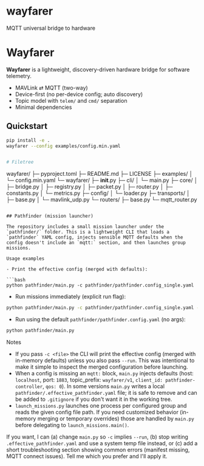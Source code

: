 # wayfarer
MQTT universal bridge to hardware

# Wayfarer

**Wayfarer** is a lightweight, discovery-driven hardware bridge for software telemetry.
- MAVLink ⇄ MQTT (two-way)
- Device-first (no per-device config; auto discovery)
- Topic model with `telem/` and `cmd/` separation
- Minimal dependencies

## Quickstart

```bash
pip install -e .
wayfarer --config examples/config.min.yaml


# Filetree
```
wayfarer/
├─ pyproject.toml
├─ README.md
├─ LICENSE
├─ examples/
│  └─ config.min.yaml
└─ wayfarer/
    ├─ __init__.py
    ├─ cli/
    │  └─ main.py
    ├─ core/
    │  ├─ bridge.py
    │  ├─ registry.py
    │  ├─ packet.py
    │  ├─ router.py
    │  ├─ constants.py
    │  └─ metrics.py
    ├─ config/
    │  └─ loader.py
    ├─ transports/
    │  ├─ base.py
    │  └─ mavlink_udp.py
    └─ routers/
        ├─ base.py
        └─ mqtt_router.py
```

## Pathfinder (mission launcher)

The repository includes a small mission launcher under the `pathfinder/` folder. This is a lightweight CLI that loads a `pathfinder` YAML config, injects sensible MQTT defaults when the config doesn't include an `mqtt:` section, and then launches group missions.

Usage examples

- Print the effective config (merged with defaults):

```bash
python pathfinder/main.py -c pathfinder/pathfinder.config_single.yaml
```

- Run missions immediately (explicit run flag):

```bash
python pathfinder/main.py -c pathfinder/pathfinder.config_single.yaml --run
```

- Run using the default `pathfinder/pathfinder.config.yaml` (no args):

```bash
python pathfinder/main.py
```

Notes
- If you pass `-c <file>` the CLI will print the effective config (merged with in-memory defaults) unless you also pass `--run`. This was intentional to make it simple to inspect the merged configuration before launching.
- When a config is missing an `mqtt:` block, `main.py` injects defaults (host: `localhost`, port: `1883`, topic_prefix: `wayfarer/v1`, `client_id: pathfinder-controller`, `qos: 0`). In some versions `main.py` writes a local `pathfinder/.effective_pathfinder.yaml` file; it is safe to remove and can be added to `.gitignore` if you don't want it in the working tree.
- `launch_missions.py` launches one process per configured group and reads the given config file path. If you need customized behavior (in-memory merging or temporary overrides) those are handled by `main.py` before delegating to `launch_missions.main()`.

If you want, I can (a) change `main.py` so `-c` implies `--run`, (b) stop writing `.effective_pathfinder.yaml` and use a system temp file instead, or (c) add a short troubleshooting section showing common errors (manifest missing, MQTT connect issues). Tell me which you prefer and I'll apply it.
